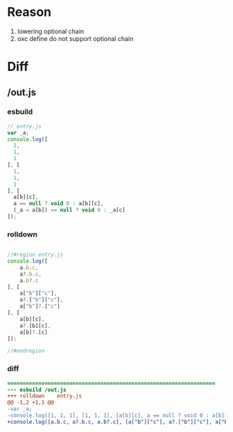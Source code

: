 # Reason
1. lowering optional chain
2. oxc define do not support  optional chain
# Diff
## /out.js
### esbuild
```js
// entry.js
var _a;
console.log([
  1,
  1,
  1
], [
  1,
  1,
  1
], [
  a[b][c],
  a == null ? void 0 : a[b][c],
  (_a = a[b]) == null ? void 0 : _a[c]
]);
```
### rolldown
```js

//#region entry.js
console.log([
	a.b.c,
	a?.b.c,
	a.b?.c
], [
	a["b"]["c"],
	a?.["b"]["c"],
	a["b"]?.["c"]
], [
	a[b][c],
	a?.[b][c],
	a[b]?.[c]
]);

//#endregion
```
### diff
```diff
===================================================================
--- esbuild	/out.js
+++ rolldown	entry.js
@@ -1,2 +1,1 @@
-var _a;
-console.log([1, 1, 1], [1, 1, 1], [a[b][c], a == null ? void 0 : a[b][c], (_a = a[b]) == null ? void 0 : _a[c]]);
+console.log([a.b.c, a?.b.c, a.b?.c], [a["b"]["c"], a?.["b"]["c"], a["b"]?.["c"]], [a[b][c], a?.[b][c], a[b]?.[c]]);

```